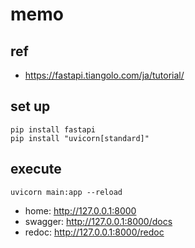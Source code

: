 # memo

## ref

- https://fastapi.tiangolo.com/ja/tutorial/


## set up

```
pip install fastapi
pip install "uvicorn[standard]"
```

## execute

```
uvicorn main:app --reload
```

- home: http://127.0.0.1:8000
- swagger: http://127.0.0.1:8000/docs
- redoc: http://127.0.0.1:8000/redoc